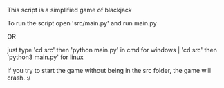 This script is a simplified game of blackjack

To run the script open 'src/main.py' and run main.py 


OR


just type 'cd src' then 'python main.py' in cmd for windows | 'cd src' then 'python3 main.py' for linux

If you try to start the game without being in the src folder, the game will crash. :/
